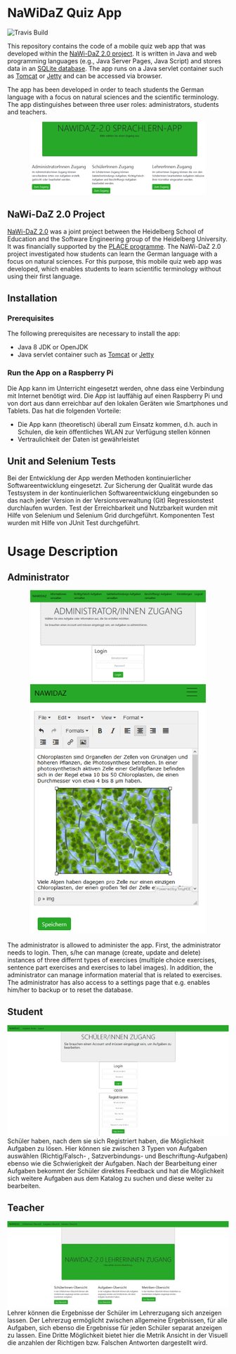 # NaWiDaZ Quiz App
![Travis Build](https://travis-ci.org/dekome/quizapp.svg?branch=master)

This repository contains the code of a mobile quiz web app that was developed within the [NaWi-DaZ 2.0 project](http://se.ifi.uni-heidelberg.de/research/projects/nawi_daz_20.html).
It is written in Java and web programming languages (e.g., Java Server Pages, Java Script) and stores data in an [SQLite database](https://www.sqlite.org).
The app runs on a Java servlet container such as [Tomcat](https://tomcat.apache.org/) or [Jetty](https://www.eclipse.org/jetty/) and can be accessed via browser.

The app has been developed in order to teach students the German language with a focus on natural sciences and the scientific terminology. 
The app distinguishes between three user roles: administrators, students and teachers.

<p align="center"> 
<img src="screenshots/WelcomePage.png" alt="Screenshot of the index page" width="400"/>
</p>

## NaWi-DaZ 2.0 Project

[NaWi-DaZ 2.0](http://se.ifi.uni-heidelberg.de/research/projects/nawi_daz_20.html) was a joint project between the Heidelberg School of Education and the Software Engineering group of the Heidelberg University. 
It was financially supported by the [PLACE programme](https://hse-heidelberg.de/forschung/place-aktuell/).
The NaWi-DaZ 2.0 project investigated how students can learn the German language with a focus on natural sciences.
For this purpose, this mobile quiz web app was developed, which enables students to learn scientific terminology without using their first language.

## Installation

### Prerequisites
The following prerequisites are necessary to install the app:

- Java 8 JDK or OpenJDK
- Java servlet container such as [Tomcat](https://tomcat.apache.org/) or [Jetty](https://www.eclipse.org/jetty/)

### Run the App on a Raspberry Pi

Die App kann im Unterricht eingesetzt werden, ohne dass eine Verbindung mit Internet benötigt wird. Die App ist lauffähig auf einen Raspberry Pi und 
von dort aus dann erreichbar auf den lokalen Geräten wie Smartphones und Tablets. Das hat die folgenden Vorteile:
- Die App kann (theoretisch) überall zum Einsatz kommen, d.h. auch in Schulen, die kein öffentliches WLAN zur Verfügung stellen können
- Vertraulichkeit der Daten ist gewährleistet

## Unit and Selenium Tests

Bei der Entwicklung der App werden Methoden kontinuierlicher Softwareentwicklung eingesetzt. Zur Sicherung der Qualität wurde das Testsystem in der 
kontinuierlichen Softwareentwicklung eingebunden so das nach jeder Version in der Versionsverwaltung (Git) Regressionstest durchlaufen wurden. Test der 
Erreichbarkeit und Nutzbarkeit wurden mit Hilfe von Selenium und Selenium Grid durchgeführt. Komponenten Test wurden mit Hilfe von JUnit Test durchgeführt.

# Usage Description

## Administrator
<p align="center"> 
<img src="screenshots/AdminLogin.png" alt="Screenshot of the login on the admin page" width="400"/>
<img src="screenshots/AdminCreateInformation.png" alt="Screenshot of creating information material on the admin page" width="400"/>
</p>
The administrator is allowed to administer the app. 
First, the administrator needs to login.
Then, s/he can manage (create, update and delete) instances of three differnt types of exercises (multiple choice exercises, sentence part exercises and exercises to label images).
In addition, the administrator can manage information material that is related to exercises. 
The administrator has also access to a settings page that e.g. enables him/her to backup or to reset the database.

## Student
![alt tag](screenshots/SchuelerLogin.jpg)
Schüler haben, nach dem sie sich Registriert haben, die Möglichkeit
Aufgaben zu lösen. Hier können sie zwischen 3 Typen von Aufgaben auswählen
(Richtig/Falsch- , Satzverbindungs- und Beschriftung-Aufgaben) ebenso wie die
Schwierigkeit der Aufgaben. Nach der Bearbeitung einer Aufgaben bekommt der
Schüler direktes Feedback und hat die Möglichkeit sich weitere Aufgaben aus dem
Katalog zu suchen und diese weiter zu bearbeiten.

## Teacher
![alt tag](screenshots/LehreStart.jpg)
Lehrer können die Ergebnisse der Schüler im Lehrerzugang sich anzeigen lassen. Der Lehrerzug ermöglicht zwischen allgemeine Ergebnissen, für alle Aufgaben, 
sich ebenso die Ergebnisse für jeden Schüler separat anzeigen zu lassen. Eine Dritte Möglichkeit bietet hier die Metrik Ansicht in der Visuell 
die anzahlen der Richtigen bzw. Falschen Antworten dargestellt wird.